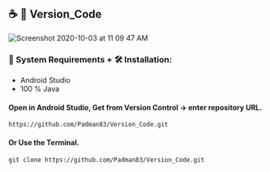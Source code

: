 ## ☕ 📱 Version_Code

![Screenshot 2020-10-03 at 11 09 47 AM](https://user-images.githubusercontent.com/45048950/94982027-e49afe80-0569-11eb-9207-6d4435298bed.png)

### 🧰 System Requirements + 🛠️ Installation:

* Android Studio
* 100 % Java

#### Open in Android Studio, Get from Version Control -> enter repository URL.

```
https://github.com/Padman83/Version_Code.git
```

#### Or Use the Terminal.

```
git clone https://github.com/Padman83/Version_Code.git
